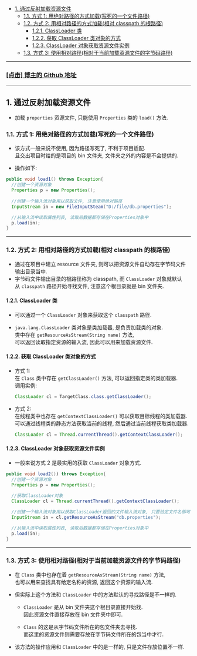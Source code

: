 <!-- TOC -->

- [1. 通过反射加载资源文件](#1-通过反射加载资源文件)
  - [1.1. 方式 1: 用绝对路径的方式加载(写死的一个文件路径)](#11-方式-1-用绝对路径的方式加载写死的一个文件路径)
  - [1.2. 方式 2: 用相对路径的方式加载(相对 classpath 的根路径)](#12-方式-2-用相对路径的方式加载相对-classpath-的根路径)
    - [1.2.1. ClassLoader 类](#121-classloader-类)
    - [1.2.2. 获取 ClassLoader 类对象的方式](#122-获取-classloader-类对象的方式)
    - [1.2.3. ClassLoader 对象获取资源文件实例](#123-classloader-对象获取资源文件实例)
  - [1.3. 方式 3: 使用相对路径(相对于当前加载资源文件的字节码路径)](#13-方式-3-使用相对路径相对于当前加载资源文件的字节码路径)

<!-- /TOC -->

****
<a href='https://github.com/leon9dragon'><h3>[点击] 博主的 Github 地址</h3></a>
****

## 1. 通过反射加载资源文件
- 加载 `properties` 资源文件, 只能使用 `Properties` 类的 `load()` 方法.

### 1.1. 方式 1: 用绝对路径的方式加载(写死的一个文件路径)
- 该方式一般来说不使用, 因为路径写死了, 不利于项目适配.  
  且交出项目时给的是项目的 bin 文件夹, 文件夹之外的内容是不会提供的.

- 操作如下:  
```java
public void load1() throws Exception{
  //创建一个资源对象
  Properties p = new Properties();
  
  //创建一个输入流对象用以获取文件, 注意使用绝对路径
  InputStream in = new FileInputSteam("D:/file/db.properties");

  //从输入流中读取属性列表, 读取后数据都存储在Properties对象中
  p.load(in);
}
```

****

### 1.2. 方式 2: 用相对路径的方式加载(相对 classpath 的根路径)
- 通过在项目中建立 resource 文件夹, 则可以把资源文件自动存在字节码文件输出目录当中.
- 字节码文件输出目录的根路径称为 classpath, 而 `ClassLoader` 对象就默认  
  从 `classpath` 路径开始寻找文件, 注意这个根目录就是 bin 文件夹.

#### 1.2.1. ClassLoader 类
- 可以通过一个 `ClassLoader` 对象来获取这个 `classpath` 路径.  

- `java.lang.ClassLoader` 类对象是类加载器, 是负责加载类的对象.  
  类中存在 `getResourceAsStream(String name)` 方法,  
  可以返回读取指定资源的输入流, 因此可以用来加载资源文件.

#### 1.2.2. 获取 ClassLoader 类对象的方式
- 方式 1:  
  在 `Class` 类中存在 `getClassLoader()` 方法, 可以返回指定类的类加载器.  
  调用实例:  
  ```java
  ClassLoader cl = TargetClass.class.getClassLoader();  
  ```

- 方式 2:  
  在线程类中也存在 `getContextClassLoader()` 可以获取目标线程的类加载器.  
  可以通过线程类的静态方法获取当前的线程, 然后通过当前线程获取类加载器.
  ```java
  ClassLoader cl = Thread.currentThread().getContextClassLoader();
  ```

#### 1.2.3. ClassLoader 对象获取资源文件实例
- 一般来说方式 2 是最实用的获取 `ClassLoader` 对象方式.
```java
public void load2()) throws Exception{
  //创建一个资源对象
  Properties p = new Properties();
  
  //获取ClassLoader对象
  ClassLoader cl = Thread.currentThread().getContextClassLoader();

  //创建一个输入流对象用以获取ClassLoader返回的文件输入流对象, 只要给定文件名即可
  InputStream in = cl.getResourceAsStream("db.properties");

  //从输入流中读取属性列表, 读取后数据都存储在Properties对象中
  p.load(in);
}
```

****


### 1.3. 方式 3: 使用相对路径(相对于当前加载资源文件的字节码路径)
- 在 `Class` 类中也存在着 `getResourceAsStream(String name)` 方法,  
  也可以用来查找具有给定名称的资源, 返回这个资源的输入流.  

- 但实际上这个方法和 `ClassLoader` 中的方法默认的寻找路径是不一样的.  
  - `ClassLoader` 是从 bin 文件夹这个根目录直接开始找.  
    因此资源文件直接存放在 bin 文件夹中即可.  

  - `Class` 的这是从字节码文件所在的包文件夹去寻找.  
    而这里的资源文件则需要存放在字节码文件所在的包当中才行.

- 该方法的操作应用和 `ClassLoader` 中的是一样的, 只是文件存放位置不一样.
